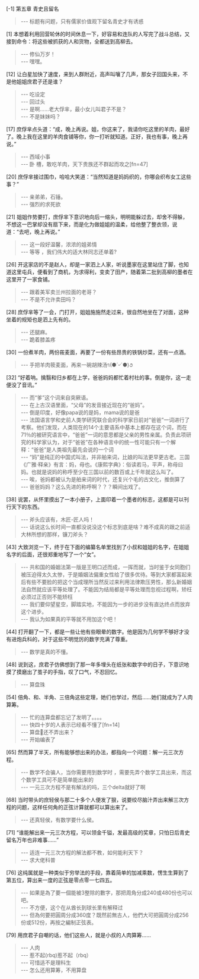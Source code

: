 
[-1] 第五章 青史且留名
>--- 标题有问题，只有儒家价值观下留名青史才有诱惑<br>

[1] 本想着利用回营轮休的时间休息一下，好容易和连队的人写完了战斗总结，又接到命令：将这些被抓获的人和货物，全都送到高柳去。
>--- 修仙万岁！<br>
>--- 嘿嘿。<br>

[12] 让白星加快了速度，来到人群附近，高声叫嚷了几声，那女子回国头来，不是他姐姐庶君子还是谁？
>--- 吃设定<br>
>--- 回过头<br>
>--- 是啊……老大俘芈，最小女儿叫君子不是？<br>
>--- 不是妹妹吗？<br>

[17] 庶俘芈点头道：“成，晚上再说。姐，你这来了，我请你吃这里的羊肉，最好了。晚上我在这里的羊肉食铺等你，你一打听就知道。正好，我也有事，晚上再说。”
>--- 西域小事<br>
>--- 卧 槽，敢吃羊肉，天下贵族还不群起而攻之[fn=47]<br>

[20] 庶俘芈接过围巾，哈哈大笑道：“当然知道是妈妈织的，你哪会织布女工这些事？”
>--- 亲弟弟，石锤。<br>
>--- 强烈的求死欲<br>

[21] 姐姐作势要打，庶俘芈下意识地向后一缩头，明明能躲过去，却舍不得躲，不想这一巴掌却没有扇下来，而是化为做姐姐的温柔，给他整了整衣领，说道：“去吧，晚上再说。”
>--- 这一段好温馨，浓浓的姐弟情<br>
>--- 等等 ，我们伟大的适大林同志还单着?<br>

[26] 开这家店的不是赵人，却是一家泗上人家，听说墨家在这里站住了脚，也知道这里屯兵，便看到了商机，为求得利，变卖了田产，随着第二批到高柳的墨者在这里开了一家食铺。
>--- 跟着美军卖兰州拉面的老哥？<br>
>--- 不是不允许卖田吗？<br>

[28] 庶俘芈等了一会，门打开，姐姐施施然走过来，很自然地坐在了对面，这种坐着的规矩也是泗上先有的。
>--- 还腿麻。<br>
>--- 跪着膝盖疼<br>

[30] 一份煮羊肉，两份莜麦面，再要了一份有些昂贵的铁锅炒菜，还有一点酒。
>--- 手把羊肉筱麦面，再来一碗胡辣汤૧(●´৺`●)૭<br>

[32] “好着呐。擒翳和归乡都在上学，爸爸妈妈都忙着村社的事。倒是你，这一走便没了音讯。”
>--- 而“爹”这个词来自突厥语。<br>
>--- 在上古汉语里面，“父母”的发音接近现在的“爸妈”。<br>
>--- 倒是印度，好像papa说的是妈，mama说的是爸<br>
>--- 法国语言学和史前人类学研究联合会的科学家日前对“爸爸”一词进行了考察。他们发现，人类现在的14个主要语系中基本上都存在这个词，而在71％的被研究语言中，“爸爸”一词的意思都是父亲的男性亲属。负责此项研究的科学家认为，对于“爸爸”在各种语言中的统一性可能只有一个解释：“爸爸”是人类祖先最先会说的一个词<br>
>--- “妈”是纯正的中国式叫法，并非舶来词，比娘的叫法更早更古老。三国《广雅·释亲》有言：妈，母也。《康熙字典》：俗读若马，平声，称母曰妈。也就是说妈的称呼至少在三国以前的数百或上千年就这么叫了。<br>
>--- 唉，爸妈都被认为是舶来词的时代，还复兴个毛的古文化，推倒算了<br>
>--- 爸爸妈妈？这么先进的称呼啊？？？瞬间出戏了。<br>

[38] 说罢，从怀里摸出了一本小册子，上面印着一个墨者的标志，这都是可以刊行天下的东西。
>--- 斧头应该有，木匠-匠人吗！<br>
>--- 话说这么长时间一直都没说没这个标志到底是啥？难不成真的跟之前适大林所想的那样，镰刀斧头？<br>

[43] 大致浏览一下，终于在下面的编纂名单里找到了小叔和姐姐的名字，在姐姐名字的后面，还很郑重地写了一个“女”。
>--- 共和国的婚姻法第一版是王明口述而成，一挥而就，当时鉴于女同胞们被压迫得太久太惨，于是婚姻法偏重女性给了很多优待。等到大家都富起来后有些不要脸的把这个当成理所当然反过来利用法律欺压男性，那么新婚姻法自然就应该平等处理了。不能因为结局都是平等处理而忽视过程啊，矫枉必须过正否则不能矫枉<br>
>--- 我们要仰望星空，脚踏实地，不能因为一步的进步没有直达终点而放弃这个进步。<br>
>--- 我认为如果真的平等就不用加这个吧！<br>

[44] 打开翻了一下，都是一些让他有些眼晕的数字。他是因为几何学不够好才没有进炮兵科的，对于这些不明觉厉的数字充满了尊重。
>--- 数学是真的不懂。<br>

[48] 说到这，庶君子仿佛想到了那一年多埋头在纸张和数字中的日子，下意识地摸了摸磨出了茧子的手指，叹了口气，不忍回忆。
>--- 算盘珠<br>

[54] 倍角、和、半角、三倍角这些定理，她们也学过，然后……她们就成为了人肉算筹。
>--- 忙的连算盘都忘记了发明了。。。。<br>
>--- 快四十岁的人表示已经看不懂了[fn=14]<br>
>--- 算盘🧮还不弄出来？<br>
>--- 开始编表了<br>

[65] 然而算了半天，所有能够想出来的办法，都指向一个问题：解一元三次方程。
>--- 数学不会骗人，当你需要用到数学时
，需要先弄个数学工具出来，而这个数学工具可不是简单能出来的<br>
>--- 一元三次方程不是有解法的吗，三个delta就好了啊<br>

[68] 当时带头的庶轻侯与那二十多个人便发了狠，说要绞尽脑汁弄出来解三次方程的问题，这样任何角的正弦计算就都可以算出来了。
>--- 还真轻侯，有数学要什么侯。<br>

[71] “谁能解出来一元三次方程，可以领金千镒，发最高级的奖章，只怕日后青史留名万年也非难事……”
>--- 适连一元三次方程的解法都不教，如何能利天下？<br>
>--- 求大佬科普<br>

[76] 这纯属就是一种类似于穷举法的手段，靠着简单的加减乘数，愣生生算到了第五位，算出来一度的正弦是零点零一七四五。
>--- 如果是為了要一個能被3整除的數字，那把周角分成240或480份也可以吧。<br>
>--- 不方便，这个在从酋长到球长里有解释过<br>
>--- 但為何要把圓周分成360度？既然前無古人，他們大可把圓周分成256份或512份，再按之編制正弦表。<br>

[79] 用庶君子自嘲的话，他们这些人，就是小叔的人肉算筹……
>--- 人肉<br>
>--- 惹不起(rbq)惹不起（rbq）<br>
>--- 可惜适不是理科生<br>
>--- 怎么还用算筹，不用算盘<br>
